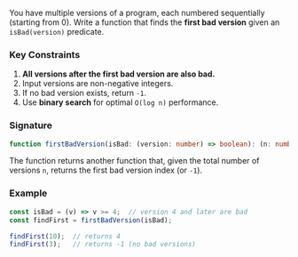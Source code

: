 You have multiple versions of a program, each numbered sequentially (starting from 0). Write a function that finds the **first bad version** given an `isBad(version)` predicate.

### Key Constraints

1. **All versions after the first bad version are also bad.**
2. Input versions are non-negative integers.
3. If no bad version exists, return `-1`.
4. Use **binary search** for optimal `O(log n)` performance.

### Signature

```ts
function firstBadVersion(isBad: (version: number) => boolean): (n: number) => number
```

The function returns another function that, given the total number of versions `n`, returns the first bad version index (or `-1`).

### Example

```ts
const isBad = (v) => v >= 4;  // version 4 and later are bad
const findFirst = firstBadVersion(isBad);

findFirst(10);  // returns 4
findFirst(3);   // returns -1 (no bad versions)
```
